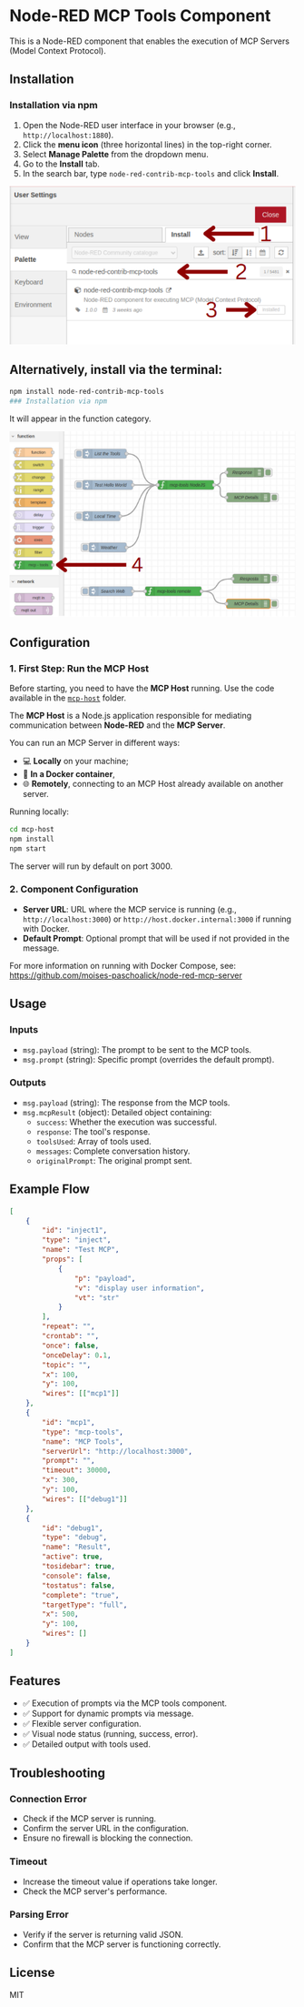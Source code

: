 # Node-RED MCP Tools Component

This is a Node-RED component that enables the execution of MCP Servers (Model Context Protocol).

## Installation

### Installation via npm

1. Open the Node-RED user interface in your browser (e.g., `http://localhost:1880`).
2. Click the **menu icon** (three horizontal lines) in the top-right corner.
3. Select **Manage Palette** from the dropdown menu.
4. Go to the **Install** tab.
5. In the search bar, type `node-red-contrib-mcp-tools` and click **Install**.

![Node-RED mcp-tools installation](https://github.com/moises-paschoalick/node-red-mcp-server/blob/main/assets/01.png?raw=true)


## Alternatively, install via the terminal:

```bash
npm install node-red-contrib-mcp-tools
### Installation via npm
```

It will appear in the function category.


![Node-RED mcp-tools](https://github.com/moises-paschoalick/node-red-mcp-server/blob/main/assets/02.png?raw=true)

## Configuration

### 1. First Step: Run the MCP Host

Before starting, you need to have the **MCP Host** running. Use the code available in the [`mcp-host`](https://github.com/moises-paschoalick/node-red-mcp-server/tree/main/mcp-host) folder.

The **MCP Host** is a Node.js application responsible for mediating communication between **Node-RED** and the **MCP Server**.

You can run an MCP Server in different ways:

- 💻 **Locally** on your machine;
- 🐳 **In a Docker container**,
- 🌐 **Remotely**, connecting to an MCP Host already available on another server.

Running locally:

```bash
cd mcp-host
npm install
npm start
```

The server will run by default on port 3000.

### 2. Component Configuration

- **Server URL**: URL where the MCP service is running (e.g., `http://localhost:3000`) or `http://host.docker.internal:3000` if running with Docker.
- **Default Prompt**: Optional prompt that will be used if not provided in the message.

For more information on running with Docker Compose, see:
https://github.com/moises-paschoalick/node-red-mcp-server

## Usage

### Inputs

- `msg.payload` (string): The prompt to be sent to the MCP tools.
- `msg.prompt` (string): Specific prompt (overrides the default prompt).

### Outputs

- `msg.payload` (string): The response from the MCP tools.
- `msg.mcpResult` (object): Detailed object containing:
  - `success`: Whether the execution was successful.
  - `response`: The tool's response.
  - `toolsUsed`: Array of tools used.
  - `messages`: Complete conversation history.
  - `originalPrompt`: The original prompt sent.

## Example Flow

```json
[
    {
        "id": "inject1",
        "type": "inject",
        "name": "Test MCP",
        "props": [
            {
                "p": "payload",
                "v": "display user information",
                "vt": "str"
            }
        ],
        "repeat": "",
        "crontab": "",
        "once": false,
        "onceDelay": 0.1,
        "topic": "",
        "x": 100,
        "y": 100,
        "wires": [["mcp1"]]
    },
    {
        "id": "mcp1",
        "type": "mcp-tools",
        "name": "MCP Tools",
        "serverUrl": "http://localhost:3000",
        "prompt": "",
        "timeout": 30000,
        "x": 300,
        "y": 100,
        "wires": [["debug1"]]
    },
    {
        "id": "debug1",
        "type": "debug",
        "name": "Result",
        "active": true,
        "tosidebar": true,
        "console": false,
        "tostatus": false,
        "complete": "true",
        "targetType": "full",
        "x": 500,
        "y": 100,
        "wires": []
    }
]
```

## Features

- ✅ Execution of prompts via the MCP tools component.
- ✅ Support for dynamic prompts via message.
- ✅ Flexible server configuration.
- ✅ Visual node status (running, success, error).
- ✅ Detailed output with tools used.

## Troubleshooting

### Connection Error
- Check if the MCP server is running.
- Confirm the server URL in the configuration.
- Ensure no firewall is blocking the connection.

### Timeout
- Increase the timeout value if operations take longer.
- Check the MCP server's performance.

### Parsing Error
- Verify if the server is returning valid JSON.
- Confirm that the MCP server is functioning correctly.

## License

MIT
